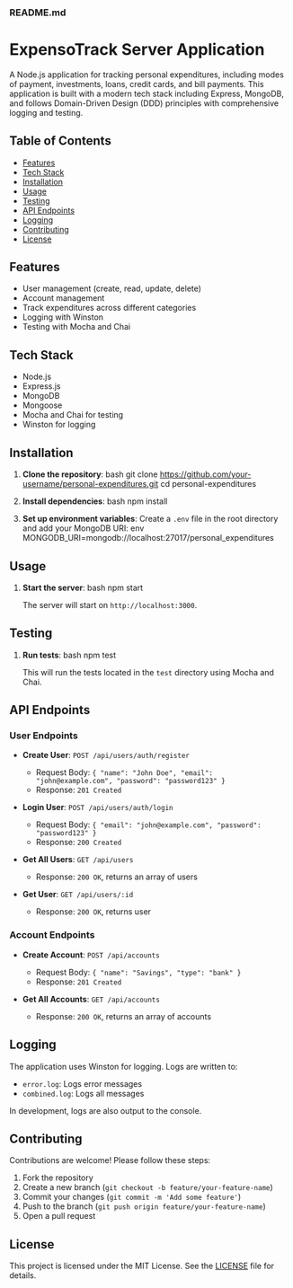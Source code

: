 ### README.md

# ExpensoTrack Server Application

A Node.js application for tracking personal expenditures, including modes of payment, investments, loans, credit cards, and bill payments. This application is built with a modern tech stack including Express, MongoDB, and follows Domain-Driven Design (DDD) principles with comprehensive logging and testing.

## Table of Contents

- [Features](#features)
- [Tech Stack](#tech-stack)
- [Installation](#installation)
- [Usage](#usage)
- [Testing](#testing)
- [API Endpoints](#api-endpoints)
- [Logging](#logging)
- [Contributing](#contributing)
- [License](#license)

## Features

- User management (create, read, update, delete)
- Account management
- Track expenditures across different categories
- Logging with Winston
- Testing with Mocha and Chai

## Tech Stack

- Node.js
- Express.js
- MongoDB
- Mongoose
- Mocha and Chai for testing
- Winston for logging

## Installation

1. **Clone the repository**:
   bash
   git clone https://github.com/your-username/personal-expenditures.git
   cd personal-expenditures

2. **Install dependencies**:
   bash
   npm install

3. **Set up environment variables**:
   Create a `.env` file in the root directory and add your MongoDB URI:
   env
   MONGODB_URI=mongodb://localhost:27017/personal_expenditures

## Usage

1. **Start the server**:
   bash
   npm start

   The server will start on `http://localhost:3000`.

## Testing

1. **Run tests**:
   bash
   npm test

   This will run the tests located in the `test` directory using Mocha and Chai.

## API Endpoints

### User Endpoints

- **Create User**: `POST /api/users/auth/register`

  - Request Body: `{ "name": "John Doe", "email": "john@example.com", "password": "password123" }`
  - Response: `201 Created`

- **Login User**: `POST /api/users/auth/login`

  - Request Body: `{ "email": "john@example.com", "password": "password123" }`
  - Response: `200 Created`

- **Get All Users**: `GET /api/users`
  - Response: `200 OK`, returns an array of users

- **Get User**: `GET /api/users/:id`
  - Response: `200 OK`, returns user
### Account Endpoints

- **Create Account**: `POST /api/accounts`

  - Request Body: `{ "name": "Savings", "type": "bank" }`
  - Response: `201 Created`

- **Get All Accounts**: `GET /api/accounts`
  - Response: `200 OK`, returns an array of accounts

## Logging

The application uses Winston for logging. Logs are written to:

- `error.log`: Logs error messages
- `combined.log`: Logs all messages

In development, logs are also output to the console.

## Contributing

Contributions are welcome! Please follow these steps:

1. Fork the repository
2. Create a new branch (`git checkout -b feature/your-feature-name`)
3. Commit your changes (`git commit -m 'Add some feature'`)
4. Push to the branch (`git push origin feature/your-feature-name`)
5. Open a pull request

## License

This project is licensed under the MIT License. See the [LICENSE](LICENSE) file for details.
